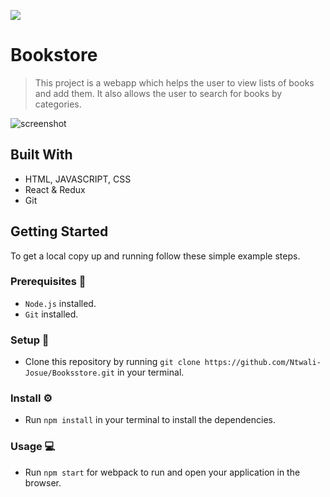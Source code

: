 ![](https://img.shields.io/badge/Microverse-blueviolet)

# Bookstore

> This project is a webapp which helps the user to view lists of books and add them. It also allows the user to search for books by categories.

![screenshot](https://user-images.githubusercontent.com/58233753/145626122-a98ab069-ab64-4522-853f-f3a11617f559.png)


## Built With 

- HTML, JAVASCRIPT, CSS
- React & Redux
- Git

<!-- ## Live Demo  -->

<!-- [Live Demo Link](https://ntwali-josue.github.io/todo-app) -->

## Getting Started 
<!-- **To get started with the project, you can use the [Live Demo Link]https://ntwali-josue.github.io/todo-app/) to access the website and interact with the features.** -->

To get a local copy up and running follow these simple example steps.

### Prerequisites 📌
- `Node.js` installed.
- `Git` installed.

### Setup 🔂 
- Clone this repository by running `git clone https://github.com/Ntwali-Josue/Booksstore.git` in your terminal.

### Install ⚙️
- Run `npm install` in your terminal to install the dependencies.

### Usage 💻
- Run `npm start` for webpack to run and open your application in the browser.
